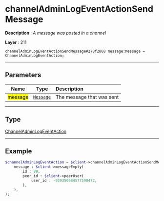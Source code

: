 # channelAdminLogEventActionSendMessage

**Description** : *A message was posted in a channel*

**Layer** : 211

```tl
channelAdminLogEventActionSendMessage#278f2868 message:Message = ChannelAdminLogEventAction;
```

---

## Parameters

| Name | Type | Description |
| :---: | :---: | :--- |
| <mark>message</mark> | [`Message`](type/Message) | The message that was sent |

---

## Type

[ChannelAdminLogEventAction](type/ChannelAdminLogEventAction)

---

## Example

```php
$channelAdminLogEventAction = $client->channelAdminLogEventActionSendMessage(
	message : $client->messageEmpty(
		id : 89,
		peer_id : $client->peerUser(
			user_id : -939350684577590472,
		),
	),
);
```